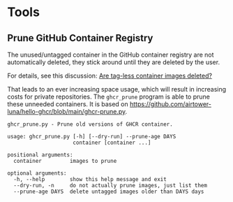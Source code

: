 # Tools

## Prune GitHub Container Registry

The unused/untagged container in the GitHub container registry
are not automatically deleted, they stick around until they are
deleted by the user.

For details, see this discussion:
[Are tag-less container images deleted?](https://github.community/t/are-tag-less-container-images-deleted/132977)

That leads to an ever increasing space usage, which will result
in increasing costs for private repositories. The `ghcr_prune`
program is able to prune these unneeded containers. It is based on
<https://github.com/airtower-luna/hello-ghcr/blob/main/ghcr-prune.py>.

```
ghcr_prune.py - Prune old versions of GHCR container.

usage: ghcr_prune.py [-h] [--dry-run] --prune-age DAYS
                     container [container ...]

positional arguments:
  container         images to prune

optional arguments:
  -h, --help        show this help message and exit
  --dry-run, -n     do not actually prune images, just list them
  --prune-age DAYS  delete untagged images older than DAYS days
```
